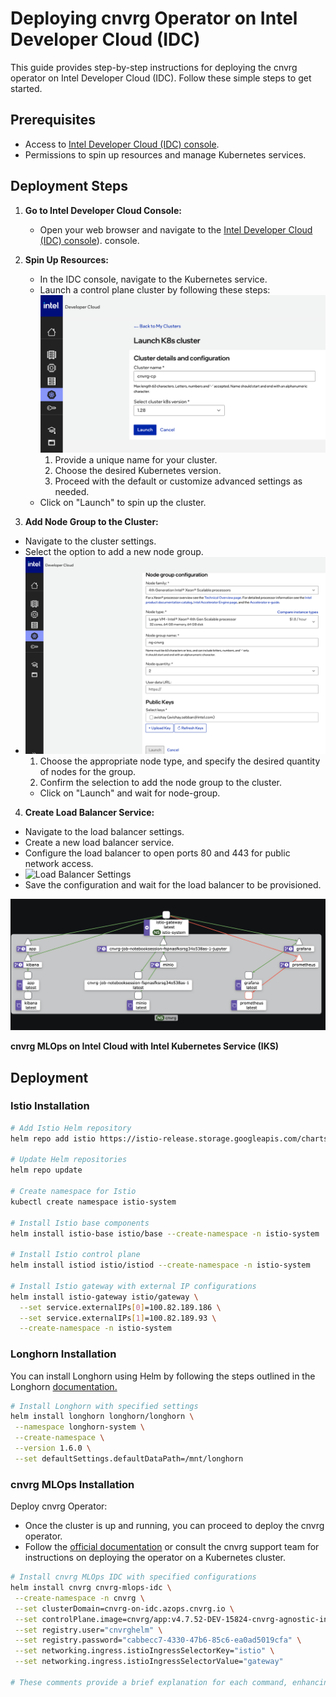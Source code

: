 # Deploying cnvrg Operator on Intel Developer Cloud (IDC)

This guide provides step-by-step instructions for deploying the cnvrg operator on Intel Developer Cloud (IDC). Follow these simple steps to get started.

## Prerequisites

- Access to [Intel Developer Cloud (IDC) console](https://intel.com/idc).
- Permissions to spin up resources and manage Kubernetes services.

## Deployment Steps

1. **Go to Intel Developer Cloud Console:**
   - Open your web browser and navigate to the [Intel Developer Cloud (IDC) console](https://console.cloud.intel.com/)). console.


2. **Spin Up Resources:**
   - In the IDC console, navigate to the Kubernetes service.
   - Launch a control plane cluster by following these steps:
![cnvrg Logo](launch_k8s_idc.png)  
     1. Provide a unique name for your cluster.
     2. Choose the desired Kubernetes version.
     3. Proceed with the default or customize advanced settings as needed.
   - Click on "Launch" to spin up the cluster.
  
3. **Add Node Group to the Cluster:**
- Navigate to the cluster settings.
- Select the option to add a new node group.
-  ![cnvrg Logo](add_node.png)
    1. Choose the appropriate node type, and specify the desired quantity of nodes for the group.
    2. Confirm the selection to add the node group to the cluster.
   - Click on "Launch" and wait for node-group.
 
4. **Create Load Balancer Service:**
- Navigate to the load balancer settings.
- Create a new load balancer service.
- Configure the load balancer to open ports 80 and 443 for public network access.
- ![Load Balancer Settings](load_balancer_settings.png)
- Save the configuration and wait for the load balancer to be provisioned.


![cnvrg Logo](kially1.png)

**cnvrg MLOps on Intel Cloud with Intel Kubernetes Service (IKS)**

## Deployment

### Istio Installation

```bash
# Add Istio Helm repository
helm repo add istio https://istio-release.storage.googleapis.com/charts

# Update Helm repositories
helm repo update

# Create namespace for Istio
kubectl create namespace istio-system

# Install Istio base components
helm install istio-base istio/base --create-namespace -n istio-system

# Install Istio control plane
helm install istiod istio/istiod --create-namespace -n istio-system

# Install Istio gateway with external IP configurations
helm install istio-gateway istio/gateway \
  --set service.externalIPs[0]=100.82.189.186 \
  --set service.externalIPs[1]=100.82.189.93 \
  --create-namespace -n istio-system

```

### Longhorn Installation
You can install Longhorn using Helm by following the steps outlined in the Longhorn [documentation.](https://longhorn.io/docs/1.6.0/deploy/install/install-with-helm/)

```bash
# Install Longhorn with specified settings
helm install longhorn longhorn/longhorn \
 --namespace longhorn-system \
 --create-namespace \
 --version 1.6.0 \
 --set defaultSettings.defaultDataPath=/mnt/longhorn
```

### cnvrg MLOps Installation

Deploy cnvrg Operator:
   - Once the cluster is up and running, you can proceed to deploy the cnvrg operator.
   - Follow the [official documentation](https://docs.cnvrg.io/) or consult the cnvrg support team for instructions on deploying the operator on a Kubernetes cluster.
     
```bash
# Install cnvrg MLOps IDC with specified configurations
helm install cnvrg cnvrg-mlops-idc \
 --create-namespace -n cnvrg \
 --set clusterDomain=cnvrg-on-idc.azops.cnvrg.io \
 --set controlPlane.image=cnvrg/app:v4.7.52-DEV-15824-cnvrg-agnostic-infra-45 \
 --set registry.user="cnvrghelm" \
 --set registry.password="cabbecc7-4330-47b6-85c6-ea0ad5019cfa" \
 --set networking.ingress.istioIngressSelectorKey="istio" \
 --set networking.ingress.istioIngressSelectorValue="gateway"

# These comments provide a brief explanation for each command, enhancing the clarity and understanding of the deployment process.


